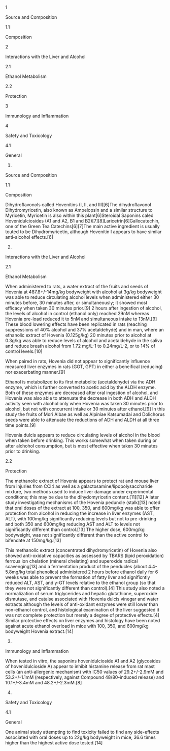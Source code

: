 1

Source and Composition

1.1

Composition

2

Interactions with the Liver and Alcohol

2.1

Ethanol Metabolism

2.2

Protection

3

Immunology and Inflammation

4

Safety and Toxicology

4.1

General

1.

Source and Composition

1.1

Composition

Dihydroflavonols called Hovenitins (I, II, and III)[6]The dihydroflavonol Dihydromyricetin, also known as Ampelopsin and a similar structure to Myricetin, Myricetin is also within this plant[6]Steroidal Saponins caled Hovenidulciosides (A1 and A2, B1 and B2)[7][8]Laricetrin[6]Gallocatechin, one of the Green Tea Catechins[6][7]The main active ingredient is usually touted to be Dihydromyricetin, although Hovenitin I appears to have similar anti-alcohol effects.[6]

2.

Interactions with the Liver and Alcohol

2.1

Ethanol Metabolism

When administered to rats, a water extract of the fruits and seeds of Hovenia at 487.8+/-14mg/kg bodyweight with alcohol at 3g/kg bodyweight was able to reduce circulating alcohol levels when administered either 30 minutes before, 30 minutes after, or simultaneously; it showed most efficacy when taken 30 minutes prior.[9] 2 hours after ingestion of alcohol, the levels of alcohol in control (ethanol only) reached 29nM whereas Hovenia pre-load reduced it to 5nM and simultaneous intake to 13nM.[9] These blood lowering effects have been replicated in rats (reaching suppressions of 40% alcohol and 37% acetaldehyde) and in man, where an ethanolic extract of Hovenia (0.125g/kg) 20 minutes prior to alcohol at 0.3g/kg was able to reduce levels of alcohol and acetaldehyde in the saliva and reduce breath alcohol from 1.72 mg/L-1 to 0.24mg/L-2, or to 14% of control levels.[10]

When paired in rats, Hovenia did not appear to significantly influence measured liver enzymes in rats (GOT, GPT) in either a beneifical (reducing) nor exacerbating manner.[9]

Ethanol is metabolized to its first metabolite (acetaldehyde) via the ADH enzyme, which is further converted to acetic acid by the ALDH enzyme. Both of these enzymes are decreased after oral ingestion of alcohol, and Hovenia was also able to attenuate the decrease in both ADH and ALDH activity seen with alcohol only when Hovenia was taken 30 minutes prior to alcohol, but not with concurrent intake or 30 minutes after ethanol.[9] In this study the fruits of Mori Albae as well as Alpiniae Katsumadai and Dolichorus seeds were able to attenuate the reductions of ADH and ALDH at all three time points.[9]


Hovenia dulcis appears to reduce circulating levels of alcohol in the blood when taken before drinking. This works somewhat when taken during or after alchohol consumption, but is most effective when taken 30 minutes prior to drinking. 


2.2

Protection

The methanolic extract of Hovenia appears to protect rat and mouse liver from injuries from CCl4 as well as a galactosamine/lipopolysaccharide mixture, two methods used to induce liver damage under experimental conditions; this may be due to the dihydomyricetin content.[11][12] A later study investigating mechanisms of the Hovenia peduncle (stalk)[13] noted that oral doses of the extract at 100, 350, and 600mg/kg was able to offer protection from alcohol in reducing the increase in liver enzymes (AST, ALT), with 100mg/kg significantly reducing levels but not to pre-drinking and both 350 and 600mg/kg reducing AST and ALT to levels not significantly different than control.[13] The higher dose, 600mg/kg bodyweight, was not significantly different than the active control fo bifendate at 150mg/kg.[13]

This methanolic extract (concentrated dihydromyricetin) of Hovenia also showed anti-oxidative capacities as assessed by TBARS (lipid peroxidation) ferrous ion chelation (mineral chelating) and superoxide radical scavenging[13] and a fermentation product of the penducles (about 4.4-5.8mg/kg total phenolics) administered 2 hours before ethanol daily for 6 weeks was able to prevent the formation of fatty liver and significntly reduced ALT, AST, and y-GT levels relative to the ethanol group (so that they were not significantly different than control).[4] This study also noted a normalization of serum triglycerides and hepatic glutathione, superoxide dismutase, and catalse associated with Hovenia dulcis vinegar and water extracts although the levels of anti-oxidant enzymes were still lower than non-ethanol control, and histological examination of the liver suggested it was not complete protection but merely a degree of protective effects.[4] Similar protective effects on liver enzymes and histology have been noted against acute ethanol overload in mice with 100, 350, and 600mg/kg bodyweight Hovenia extract.[14]

3.

Immunology and Inflammation

When tested in vitro, the saponins hovenidulcioside A1 and A2 (glycosides of hovenidulcioside A) appear to inhibit histamine release from rat mast cells (an anti-allergenic mechanism) with IC50 values of 29.2+/-2.9mM and 53.2+/-1.1mM (respectively, against Compound 48/80-induced release) and 10.1+/-3.4mM and 48.2+/-2.3mM.[8]

4.

Safety and Toxicology

4.1

General

One animal study attempting to find toxicity failed to find any side-effects associated with oral doses up to 22g/kg bodyweight in mice, 36.6 times higher than the highest active dose tested.[14]


